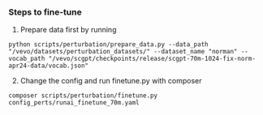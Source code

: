 ### Steps to fine-tune

1. Prepare data first by running

```
python scripts/perturbation/prepare_data.py --data_path "/vevo/datasets/perturbation_datasets/" --dataset_name "norman" --vocab_path "/vevo/scgpt/checkpoints/release/scgpt-70m-1024-fix-norm-apr24-data/vocab.json"
```

2. Change the config and run finetune.py with composer

```
composer scripts/perturbation/finetune.py config_perts/runai_finetune_70m.yaml 
```


